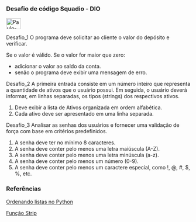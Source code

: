 ### Desafio de código Squadio - DIO

<div>
  <img align="center" alt="Paulo-Python" height="30" width="40" src="https://cdn.jsdelivr.net/gh/devicons/devicon@latest/icons/python/python-original.svg" />
</div>

Desafio_1
O programa deve solicitar ao cliente o valor do depósito e verificar.

Se o valor é válido.
Se o valor for maior que zero:
 - adicionar o valor ao saldo da conta.
 - senão o programa deve exibir uma mensagem de erro. 

Desafio_2
A primeira entrada consiste em um número inteiro que representa a  quantidade de ativos que o usuário possui. 
Em seguida, o usuário deverá  informar, em linhas separadas, os tipos (strings) dos respectivos ativos.

1. Deve exibir a lista de Ativos organizada em ordem alfabética.
2. Cada ativo deve ser apresentado em uma linha separada.

Desafio_3
Analisar as senhas dos usuários e fornecer uma validação de força com base em critérios predefinidos.

1. A senha deve ter no mínimo 8 caracteres.
2. A senha deve conter pelo menos uma letra maiúscula (A-Z).
3. A senha deve conter pelo menos uma letra minúscula (a-z).
4. A senha deve conter pelo menos um número (0-9).
5. A senha deve conter pelo menos um caractere especial, como !, @, #, $, %, etc.

### Referências

[Ordenando listas no Python](https://www.alura.com.br/artigos/ordenando-listas-no-python?utm_term=&utm_campaign=%5BSearch%5D+%5BPerformance%5D+-+Dynamic+Search+Ads+-+Artigos+e+Conte%C3%BAdos&utm_source=adwords&utm_medium=ppc&hsa_acc=7964138385&hsa_cam=11384329873&hsa_grp=111087461203&hsa_ad=687448474447&hsa_src=g&hsa_tgt=aud-527303763294:dsa-2276348409543&hsa_kw=&hsa_mt=&hsa_net=adwords&hsa_ver=3&gad_source=1&gclid=EAIaIQobChMI8MPLvrG9hgMV-l5IAB1nhDH5EAAYASAAEgIiCvD_BwE)

[Função Strip](https://cursos.alura.com.br/forum/topico-duvida-funcao-strip-264234)
